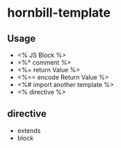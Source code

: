 # hornbill-template

## Usage

- <% JS Block %>
- <%* comment %>
- <%= return Value %>
- <%== encode Return Value %>
- <%# import another template %>
- <% directive %>

## directive

- extends
- block

